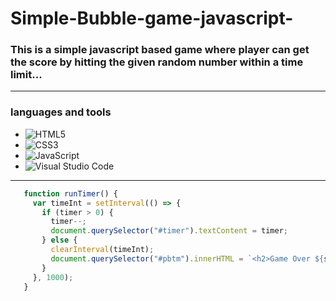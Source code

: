 # Simple-Bubble-game-javascript-

### This is a simple javascript based game where player can get the score by hitting the given random number within a time limit...

--- 
### languages and tools 
   - ![HTML5](https://img.shields.io/badge/html5-%23E34F26.svg?style=for-the-badge&logo=html5&logoColor=white)
   - ![CSS3](https://img.shields.io/badge/css3-%231572B6.svg?style=for-the-badge&logo=css3&logoColor=white)
   - ![JavaScript](https://img.shields.io/badge/javascript-%23323330.svg?style=for-the-badge&logo=javascript&logoColor=%23F7DF1E)
   - ![Visual Studio Code](https://img.shields.io/badge/Visual%20Studio%20Code-0078d7.svg?style=for-the-badge&logo=visual-studio-code&logoColor=white)

--- 

```js
   function runTimer() {
     var timeInt = setInterval(() => {
       if (timer > 0) {
         timer--;
         document.querySelector("#timer").textContent = timer;
       } else {
         clearInterval(timeInt);
         document.querySelector("#pbtm").innerHTML = `<h2>Game Over ${score}</h2>`;
       }
     }, 1000);
   }

```

   



     


